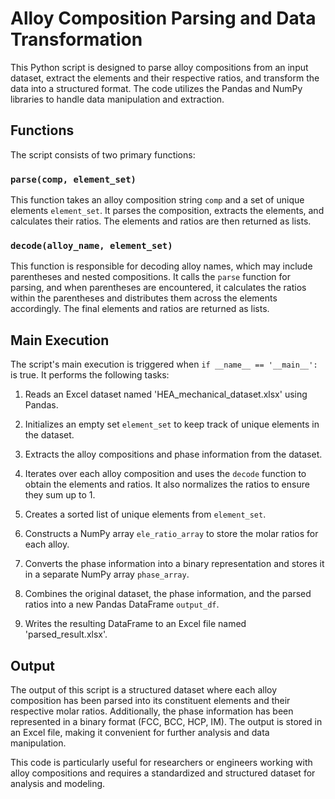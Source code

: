 # Alloy Composition Parsing and Data Transformation

This Python script is designed to parse alloy compositions from an input dataset, extract the elements and their respective ratios, and transform the data into a structured format. The code utilizes the Pandas and NumPy libraries to handle data manipulation and extraction.

## Functions

The script consists of two primary functions:

### `parse(comp, element_set)`

This function takes an alloy composition string `comp` and a set of unique elements `element_set`. It parses the composition, extracts the elements, and calculates their ratios. The elements and ratios are then returned as lists.

### `decode(alloy_name, element_set)`

This function is responsible for decoding alloy names, which may include parentheses and nested compositions. It calls the `parse` function for parsing, and when parentheses are encountered, it calculates the ratios within the parentheses and distributes them across the elements accordingly. The final elements and ratios are returned as lists.

## Main Execution

The script's main execution is triggered when `if __name__ == '__main__':` is true. It performs the following tasks:

1. Reads an Excel dataset named 'HEA_mechanical_dataset.xlsx' using Pandas.

2. Initializes an empty set `element_set` to keep track of unique elements in the dataset.

3. Extracts the alloy compositions and phase information from the dataset.

4. Iterates over each alloy composition and uses the `decode` function to obtain the elements and ratios. It also normalizes the ratios to ensure they sum up to 1.

5. Creates a sorted list of unique elements from `element_set`.

6. Constructs a NumPy array `ele_ratio_array` to store the molar ratios for each alloy.

7. Converts the phase information into a binary representation and stores it in a separate NumPy array `phase_array`.

8. Combines the original dataset, the phase information, and the parsed ratios into a new Pandas DataFrame `output_df`.

9. Writes the resulting DataFrame to an Excel file named 'parsed_result.xlsx'.

## Output

The output of this script is a structured dataset where each alloy composition has been parsed into its constituent elements and their respective molar ratios. Additionally, the phase information has been represented in a binary format (FCC, BCC, HCP, IM). The output is stored in an Excel file, making it convenient for further analysis and data manipulation.

This code is particularly useful for researchers or engineers working with alloy compositions and requires a standardized and structured dataset for analysis and modeling.